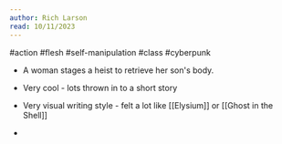 ```yaml
---
author: Rich Larson
read: 10/11/2023
---
```

#action #flesh #self-manipulation #class #cyberpunk 

- A woman stages a heist to retrieve her son's body. 

- Very cool - lots thrown in to a short story 
- Very visual writing style - felt a lot like [[Elysium]] or [[Ghost in the Shell]]
- 